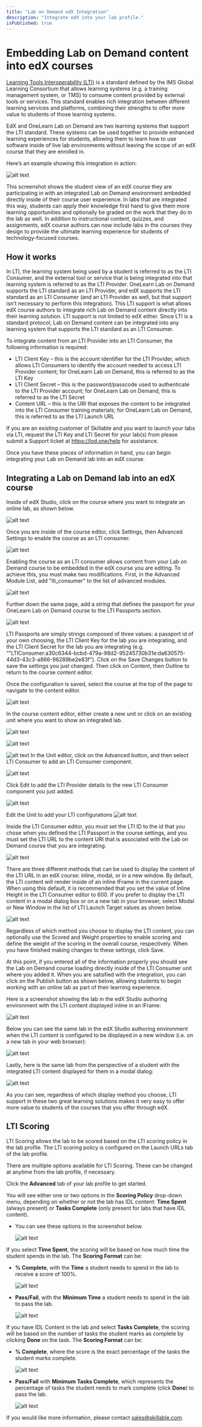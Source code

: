 ```yaml
---
title: "Lab on Demand edX Integration"
description: "Integrate edX into your lab profile."
isPublished: true
---
```


# Embedding Lab on Demand content into edX courses

[Learning Tools Interoperability (LTI)](http://www.imsglobal.org/activity/learning-tools-interoperability) is a standard defined by the IMS Global Learning Consortium that allows learning systems (e.g. a training management system, or TMS) to consume content provided by external tools or services. This standard enables rich integration between different learning services and platforms, combining their strengths to offer more value to students of those learning systems.

EdX and OneLearn Lab on Demand are two learning systems that support the LTI standard. These systems can be used together to provide enhanced learning experiences for students, allowing them to learn how to use software inside of live lab environments without leaving the scope of an edX course that they are enrolled in.

Here’s an example showing this integration in action:

![alt text](media/20200108155113.png "Open edX integration with LOD")

This screenshot shows the student view of an edX course they are participating in with an integrated Lab on Demand environment embedded directly inside of their course user experience. In labs that are integrated this way, students can apply their knowledge first hand to give them more learning opportunities and optionally be graded on the work that they do in the lab as well. In addition to instructional content, quizzes, and assignments, edX course authors can now include labs in the courses they design to provide the ultimate learning experience for students of technology-focused courses.

## How it works

In LTI, the learning system being used by a student is referred to as the LTI Consumer, and the external tool or service that is being integrated into that learning system is referred to as the LTI Provider. OneLearn Lab on Demand supports the LTI standard as an LTI Provider, and edX supports the LTI standard as an LTI Consumer (and an LTI Provider as well, but that support isn’t necessary to perform this integration). This LTI support is what allows edX course authors to integrate rich Lab on Demand content directly into their learning solution. LTI support is not limited to edX either. Since LTI is a standard protocol, Lab on Demand content can be integrated into any learning system that supports the LTI standard as an LTI Consumer.

To integrate content from an LTI Provider into an LTI Consumer, the following information is required:

- LTI Client Key – this is the account identifier for the LTI Provider, which allows LTI Consumers to identify the account needed to access LTI Provider content; for OneLearn Lab on Demand, this is referred to as the LTI Key
- LTI Client Secret – this is the password/passcode used to authenticate to the LTI Provider account; for OneLearn Lab on Demand, this is referred to as the LTI Secret
- Content URL – this is the URI that exposes the content to be integrated into the LTI Consumer training materials; for OneLearn Lab on Demand, this is referred to as the LTI Launch URL

If you are an existing customer of Skillable and you want to launch your labs via LTI, request the LTI Key and LTI Secret for your lab(s) from please submit a Support ticket at https://lod.one/help for assistance.

Once you have these pieces of information in hand, you can begin integrating your Lab on Demand lab into an edX course.

## Integrating a Lab on Demand lab into an edX course

Inside of edX Studio, click on the course where you want to integrate an online lab, as shown below.

![alt text](media/20200108153405.png "Select the course into which you want to integrate LOD content")

Once you are inside of the course editor, click Settings, then Advanced Settings to enable the course as an LTI consumer.

![alt text](media/20200108153429.png "Click Settings, then Advanced Settings")

Enabling the course as an LTI consumer allows content from your Lab on Demand course to be embedded in the edX course you are editing. To achieve this, you must make two modifications. First, in the Advanced Module List, add "lti_consumer" to the list of advanced modules.

![alt text](media/20200108153554.png "Add lti_consumer to the Advanced Module List")

Further down the same page, add a string that defines the passport for your OneLearn Lab on Demand course to the LTI Passports section.

![alt text](media/20200108153750.png "Define the LTI Passport for your OneLearn Lab on Demand course")

LTI Passports are simply strings composed of three values: a passport id of your own choosing, the LTI Client Key for the lab you are integrating, and the LTI Client Secret for the lab you are integrating (e.g. “"LTIConsumer:a30c6344-bcbd-479a-98d2-95245730b31e:da630575-44d3-43c3-a866-96289be2e83f”). Click on the Save Changes button to save the settings you just changed. Then click on Content, then Outline to return to the course content editor.

Once the configuration is saved, select the course at the top of the page to navigate to the content editor.

![alt text](media/20200108153917.png "This is a shortcut to the content editor of the course.")

In the course content editor, either create a new unit or click on an existing unit where you want to show an integrated lab.

![alt text](media/20200108154000.png "Select the unit where you want to show an integrated lab")

![alt text](media/20200108154020.png "You must create a subsection before configuring your LTI Unit.")

![alt text](media/20200108154052.png "The unit can now be added.")
In the Unit editor, click on the Advanced button, and then select LTI Consumer to add an LTI Consumer component.

![alt text](media/20200108161359.png "Click on the Advanced button")

Click Edit to add the LTI Provider details to the new LTI Consumer component you just added.

![alt text](media/20200108154150.png "Click Edit to add LTI Provider details")

Edit the Unit to add your LTI configurations
![alt text](media/20200108161546.png "Edit the Unit")

Inside the LTI Consumer editor, you must set the LTI ID to the id that you chose when you defined the LTI Passport in the course settings, and you must set the LTI URL to the content URI that is associated with the Lab on Demand course that you are integrating.  

![alt text](media/20200108154516.png "Set the LTI ID (Passport ID) and the Launch URL")

There are three different methods that can be used to display the content of the LTI URL in an edX course: inline, modal, or in a new window. By default, the LTI content will render inside of an inline IFrame in the current page.  When using this default, it is recommended that you set the value of Inline Height in the LTI Consumer editor to 600. If you prefer to display the LTI content in a modal dialog box or on a new tab in your browser, select Modal or New Window in the list of LTI Launch Target values as shown below.

![alt text](media/20200108161730.png "Select your LTI launch target")

Regardless of which method you choose to display the LTI content, you can optionally use the Scored and Weight properties to enable scoring and define the weight of the scoring in the overall course, respectively. When you have finished making changes to these settings, click Save.

At this point, if you entered all of the information properly you should see the Lab on Demand course loading directly inside of the LTI Consumer unit where you added it. When you are satisfied with the integration, you can click on the Publish button as shown below, allowing students to begin working with an online lab as part of their learning experience.

Here is a screenshot showing the lab in the edX Studio authoring environment with the LTI content displayed inline in an IFrame:

![alt text](media/20200108162116.png "Displaying LOD content in an IFrame")

Below you can see the same lab in the edX Studio authoring environment when the LTI content is configured to be displayed in a new window (i.e. on a new tab in your web browser):

![alt text](media/20200108162321.png "Link to launch LOD content in a new window")

Lastly, here is the same lab from the perspective of a student with the integrated LTI content displayed for them in a modal dialog:

![alt text](media/20200108163102.png "Student's view of lab content in a new window")

As you can see, regardless of which display method you choose, LTI support in these two great learning solutions makes it very easy to offer more value to students of the courses that you offer through edX.

## LTI Scoring

LTI Scoring allows the lab to be scored based on the LTI scoring policy in the lab profile. The LTI scoring policy is configured on the Launch URLs tab of the lab profile. 

There are multiple options available for LTI Scoring. These can be changed at anytime from the lab profile, if necessary.

Click the **Advanced** tab of your lab profile to get started.

You will see either one or two options in the **Scoring Policy** drop-down menu, depending on whether or not the lab has IDL content: **Time Spent** (always present) or **Tasks Complete** (only present for labs that have IDL content).

- You can see these options in the screenshot below.

    ![alt text](media/launch-urls-scoring-policy.png "Scoring Policy is in Advanced tab")

If you select **Time Spent**, the scoring will be based on how much time the student spends in the lab. The **Scoring Format** can be:

- **% Complete**, with the **Time** a student needs to spend in the lab to receive a score of 100%.

  ![alt text](media/scoring-format-percent-complete.png "Percentage Complete")

- **Pass/Fail**, with the **Minimum Time** a student needs to spend in the lab to pass the lab.

  ![alt text](media/scoring-format-pass-fail.png "Pass/Fail Scoring Format")

If you have IDL Content in the lab and select **Tasks Complete**, the scoring will be based on the number of tasks the student marks as complete by clicking **Done** on the task. The **Scoring Format** can be:

- **% Complete**, where the score is the exact percentage of the tasks the student marks complete.

  ![alt text](media/scoring-format-tasks-complete-percent-complete.png)

- **Pass/Fail** with **Minimum Tasks Complete**, which represents the percentage of tasks the student needs to mark complete (click **Done**) to pass the lab.

  ![alt text](media/scoring-format-tasks-complete-minimum-tasks-complete.png )

If you would like more information, please contact [sales@skillable.com](mailto:sales@skillable.com).
